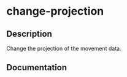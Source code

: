 # change-projection

## Description
Change the projection of the movement data. 

## Documentation

